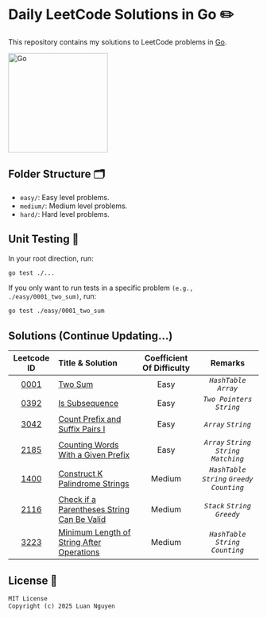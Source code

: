 # Daily LeetCode Solutions in Go ✏️

This repository contains my solutions to LeetCode problems in [Go](https://go.dev/).

<img src="https://raw.githubusercontent.com/gist/brudnak/6c21505423e4ff089ab704ec79b5a096/raw/b2d3dec32474b2121b179920734b259323a7c250/go.gif" alt="Go" width="200"/>

## Folder Structure 🗂️

- `easy/`: Easy level problems.
- `medium/`: Medium level problems.
- `hard/`: Hard level problems.

## Unit Testing 🧪

In your root direction, run:

```bash
go test ./...
```

If you only want to run tests in a specific problem `(e.g., ./easy/0001_two_sum)`, run:

```bash
go test ./easy/0001_two_sum
```

## Solutions (Continue Updating...)

|                                                              Leetcode ID                                                              | Title & Solution                                                                                      | Coefficient Of Difficulty |                     Remarks                      |
| :-----------------------------------------------------------------------------------------------------------------------------------: | :---------------------------------------------------------------------------------------------------- | :-----------------------: | :----------------------------------------------: |
|                                      [0001](https://leetcode.com/problems/two-sum/description/)                                       | [Two Sum](/easy/0001_two_sum)                                                                         |           Easy            |             _`HashTable`_ _`Array`_              |
|                                   [0392](https://leetcode.com/problems/is-subsequence/description/)                                   | [Is Subsequence](/easy/0392_is_subsequence)                                                           |           Easy            |           _`Two Pointers`_ _`String`_            |
|                          [3042](https://leetcode.com/problems/count-prefix-and-suffix-pairs-i/description/)                           | [Count Prefix and Suffix Pairs I](/easy/3042_count_prefix_and_sufix_pairs_I)                          |           Easy            |               _`Array`_ _`String`_               |
|                         [2185](https://leetcode.com/problems/counting-words-with-a-given-prefix/description/)                         | [Counting Words With a Given Prefix](/easy/2185_counting_words_with_a_given_string)                   |           Easy            |     _`Array`_ _`String`_ _`String Matching`_     |
|       [1400](https://leetcode.com/problems/construct-k-palindrome-strings/description/?envType=daily-question&envId=2025-01-11)       | [Construct K Palindrome Strings](/medium/1400_construct_k_palindrome_strings)                         |          Medium           | _`HashTable`_ _`String`_ _`Greedy`_ _`Counting`_ |
| [2116](https://leetcode.com/problems/check-if-a-parentheses-string-can-be-valid/description/?envType=daily-question&envId=2025-01-12) | [Check if a Parentheses String Can Be Valid](/medium/2116_check_if_a_parentheses_string_can_be_valid) |          Medium           |         _`Stack`_ _`String`_ _`Greedy`_          |
| [3223](https://leetcode.com/problems/minimum-length-of-string-after-operations/description/?envType=daily-question&envId=2025-01-13)  | [Minimum Length of String After Operations](/medium/2116_check_if_a_parentheses_string_can_be_valid)  |          Medium           |      _`HashTable`_ _`String`_ _`Counting`_       |

## License 🪪

```txt
MIT License
Copyright (c) 2025 Luan Nguyen
```
